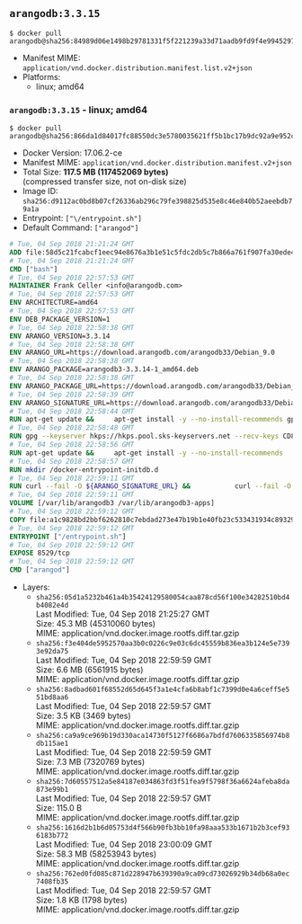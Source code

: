 ## `arangodb:3.3.15`

```console
$ docker pull arangodb@sha256:84989d06e1498b29781331f5f221239a33d71aadb9fd9f4e9945297257c60894
```

-	Manifest MIME: `application/vnd.docker.distribution.manifest.list.v2+json`
-	Platforms:
	-	linux; amd64

### `arangodb:3.3.15` - linux; amd64

```console
$ docker pull arangodb@sha256:866da1d84017fc88550dc3e5780035621ff5b1bc17b9dc92a9e952cd2ffb9485
```

-	Docker Version: 17.06.2-ce
-	Manifest MIME: `application/vnd.docker.distribution.manifest.v2+json`
-	Total Size: **117.5 MB (117452069 bytes)**  
	(compressed transfer size, not on-disk size)
-	Image ID: `sha256:d9112ac0bd8b07cf26336ab296c79fe398825d535e8c46e840b52aeebdb79a1a`
-	Entrypoint: `["\/entrypoint.sh"]`
-	Default Command: `["arangod"]`

```dockerfile
# Tue, 04 Sep 2018 21:21:24 GMT
ADD file:58d5c21fcabcf1eec94e8676a3b1e51c5fdc2db5c7b866a761f907fa30ede4d8 in / 
# Tue, 04 Sep 2018 21:21:24 GMT
CMD ["bash"]
# Tue, 04 Sep 2018 22:57:53 GMT
MAINTAINER Frank Celler <info@arangodb.com>
# Tue, 04 Sep 2018 22:57:53 GMT
ENV ARCHITECTURE=amd64
# Tue, 04 Sep 2018 22:57:53 GMT
ENV DEB_PACKAGE_VERSION=1
# Tue, 04 Sep 2018 22:58:38 GMT
ENV ARANGO_VERSION=3.3.14
# Tue, 04 Sep 2018 22:58:38 GMT
ENV ARANGO_URL=https://download.arangodb.com/arangodb33/Debian_9.0
# Tue, 04 Sep 2018 22:58:38 GMT
ENV ARANGO_PACKAGE=arangodb3-3.3.14-1_amd64.deb
# Tue, 04 Sep 2018 22:58:38 GMT
ENV ARANGO_PACKAGE_URL=https://download.arangodb.com/arangodb33/Debian_9.0/amd64/arangodb3-3.3.14-1_amd64.deb
# Tue, 04 Sep 2018 22:58:39 GMT
ENV ARANGO_SIGNATURE_URL=https://download.arangodb.com/arangodb33/Debian_9.0/amd64/arangodb3-3.3.14-1_amd64.deb.asc
# Tue, 04 Sep 2018 22:58:44 GMT
RUN apt-get update &&     apt-get install -y --no-install-recommends gpg dirmngr     &&     rm -rf /var/lib/apt/lists/*
# Tue, 04 Sep 2018 22:58:48 GMT
RUN gpg --keyserver hkps://hkps.pool.sks-keyservers.net --recv-keys CD8CB0F1E0AD5B52E93F41E7EA93F5E56E751E9B
# Tue, 04 Sep 2018 22:58:56 GMT
RUN apt-get update &&     apt-get install -y --no-install-recommends         libjemalloc1         ca-certificates         pwgen         curl     &&     rm -rf /var/lib/apt/lists/*
# Tue, 04 Sep 2018 22:58:57 GMT
RUN mkdir /docker-entrypoint-initdb.d
# Tue, 04 Sep 2018 22:59:11 GMT
RUN curl --fail -O ${ARANGO_SIGNATURE_URL} &&           curl --fail -O ${ARANGO_PACKAGE_URL} &&             gpg --verify ${ARANGO_PACKAGE}.asc &&     (echo arangodb3 arangodb3/password password test | debconf-set-selections) &&     (echo arangodb3 arangodb3/password_again password test | debconf-set-selections) &&     DEBIAN_FRONTEND="noninteractive" dpkg -i ${ARANGO_PACKAGE} &&     rm -rf /var/lib/arangodb3/* &&     sed -ri         -e 's!127\.0\.0\.1!0.0.0.0!g'         -e 's!^(file\s*=).*!\1 -!'         -e 's!^\s*uid\s*=.*!!'         /etc/arangodb3/arangod.conf     && chgrp 0 /var/lib/arangodb3 /var/lib/arangodb3-apps     && chmod 775 /var/lib/arangodb3 /var/lib/arangodb3-apps     &&     rm -f ${ARANGO_PACKAGE}*
# Tue, 04 Sep 2018 22:59:11 GMT
VOLUME [/var/lib/arangodb3 /var/lib/arangodb3-apps]
# Tue, 04 Sep 2018 22:59:12 GMT
COPY file:a1c9828bd2bbf6262810c7ebdad273e47b19b1e40fb23c533431934c89329a8f in /entrypoint.sh 
# Tue, 04 Sep 2018 22:59:12 GMT
ENTRYPOINT ["/entrypoint.sh"]
# Tue, 04 Sep 2018 22:59:12 GMT
EXPOSE 8529/tcp
# Tue, 04 Sep 2018 22:59:12 GMT
CMD ["arangod"]
```

-	Layers:
	-	`sha256:05d1a5232b461a4b35424129580054caa878cd56f100e34282510bd4b4082e4d`  
		Last Modified: Tue, 04 Sep 2018 21:25:27 GMT  
		Size: 45.3 MB (45310060 bytes)  
		MIME: application/vnd.docker.image.rootfs.diff.tar.gzip
	-	`sha256:f3e404de5952570aa3b0c0226c9e03c6dc45559b836ea3b124e5e7393e92da75`  
		Last Modified: Tue, 04 Sep 2018 22:59:59 GMT  
		Size: 6.6 MB (6561915 bytes)  
		MIME: application/vnd.docker.image.rootfs.diff.tar.gzip
	-	`sha256:8adbad601f68552d65d645f3a1e4cfa6b8abf1c7399d0e4a6ceff5e551bd8aa6`  
		Last Modified: Tue, 04 Sep 2018 22:59:57 GMT  
		Size: 3.5 KB (3469 bytes)  
		MIME: application/vnd.docker.image.rootfs.diff.tar.gzip
	-	`sha256:ca9a9ce969b19d330aca14730f5127f6686a7bdfd7606335856974b8db115ae1`  
		Last Modified: Tue, 04 Sep 2018 22:59:59 GMT  
		Size: 7.3 MB (7320769 bytes)  
		MIME: application/vnd.docker.image.rootfs.diff.tar.gzip
	-	`sha256:7d60557512a5e84187e034863fd3f51fea9f5798f36a6624afeba8da873e99b1`  
		Last Modified: Tue, 04 Sep 2018 22:59:57 GMT  
		Size: 115.0 B  
		MIME: application/vnd.docker.image.rootfs.diff.tar.gzip
	-	`sha256:1616d2b1b6d05753d4f566b90fb3bb10fa98aaa533b1671b2b3cef936183b772`  
		Last Modified: Tue, 04 Sep 2018 23:00:09 GMT  
		Size: 58.3 MB (58253943 bytes)  
		MIME: application/vnd.docker.image.rootfs.diff.tar.gzip
	-	`sha256:762ed0fd085c871d228947b639390a9ca09cd73026929b34db68a0ec7408fb35`  
		Last Modified: Tue, 04 Sep 2018 22:59:57 GMT  
		Size: 1.8 KB (1798 bytes)  
		MIME: application/vnd.docker.image.rootfs.diff.tar.gzip
